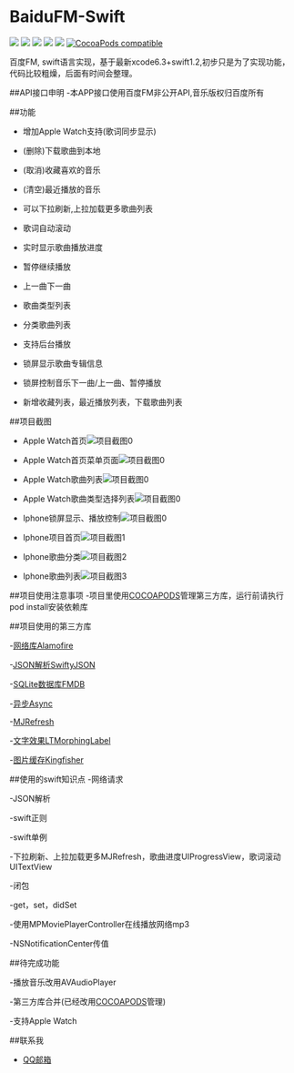 # BaiduFM-Swift
[![](http://img.shields.io/badge/build-passing-4BC51D.svg)]()
[![](http://img.shields.io/badge/OS%20X-10.10.3-blue.svg)]() 
[![](http://img.shields.io/badge/xcode-6.3-blue.svg)]()
[![](http://img.shields.io/badge/iOS-8.0%2B-blue.svg)]() 
[![](http://img.shields.io/badge/Swift-1.2-blue.svg)]() 
[![CocoaPods compatible](https://img.shields.io/badge/CocoaPods-compatible-4BC51D.svg)](https://github.com/cocoapods/cocoapods)

百度FM, swift语言实现，基于最新xcode6.3+swift1.2,初步只是为了实现功能，代码比较粗燥，后面有时间会整理。

##API接口申明
-本APP接口使用百度FM非公开API,音乐版权归百度所有

##功能

- 增加Apple Watch支持(歌词同步显示)

- (删除)下载歌曲到本地

- (取消)收藏喜欢的音乐

- (清空)最近播放的音乐

- 可以下拉刷新,上拉加载更多歌曲列表

- 歌词自动滚动

- 实时显示歌曲播放进度

- 暂停继续播放

- 上一曲下一曲

- 歌曲类型列表

- 分类歌曲列表

- 支持后台播放

- 锁屏显示歌曲专辑信息

- 锁屏控制音乐下一曲/上一曲、暂停播放

- 新增收藏列表，最近播放列表，下载歌曲列表


##项目截图

- Apple Watch首页![项目截图0](https://github.com/belm/BaiduFM-Swift/blob/master/ScreenShot/BaiduFM-Swift_AppleWatch_00.png?raw=true)

- Apple Watch首页菜单页面![项目截图0](https://github.com/belm/BaiduFM-Swift/blob/master/ScreenShot/BaiduFM-Swift_AppleWatch_01.png?raw=true)

- Apple Watch歌曲列表![项目截图0](https://github.com/belm/BaiduFM-Swift/blob/master/ScreenShot/BaiduFM-Swift_AppleWatch_02.png?raw=true)

- Apple Watch歌曲类型选择列表![项目截图0](https://github.com/belm/BaiduFM-Swift/blob/master/ScreenShot/BaiduFM-Swift_AppleWatch_03.png?raw=true)

- Iphone锁屏显示、播放控制![项目截图0](https://github.com/belm/BaiduFM-Swift/blob/master/ScreenShot/BaiduFM-Swift_00.png?raw=true)

- Iphone项目首页![项目截图1](https://github.com/belm/BaiduFM-Swift/blob/master/ScreenShot/BaiduFM-Swift_01.png?raw=true)

- Iphone歌曲分类![项目截图2](https://github.com/belm/BaiduFM-Swift/blob/master/ScreenShot/BaiduFM-Swift_02.png?raw=true)

- Iphone歌曲列表![项目截图3](https://github.com/belm/BaiduFM-Swift/blob/master/ScreenShot/BaiduFM-Swift_03.png?raw=true)

##项目使用注意事项
-项目里使用[COCOAPODS](https://github.com/cocoapods/cocoapods)管理第三方库，运行前请执行pod install安装依赖库

##项目使用的第三方库

-[网络库Alamofire](https://github.com/Alamofire/Alamofire)

-[JSON解析SwiftyJSON](https://github.com/SwiftyJSON/SwiftyJSON)

-[SQLite数据库FMDB](https://github.com/ccgus/fmdb)

-[异步Async](https://github.com/duemunk/Async)

-[MJRefresh](https://github.com/CoderMJLee/MJRefresh)

-[文字效果LTMorphingLabel](https://github.com/lexrus/LTMorphingLabel)

-[图片缓存Kingfisher](https://github.com/onevcat/Kingfisher)

##使用的swift知识点
-网络请求

-JSON解析

-swift正则

-swift单例

-下拉刷新、上拉加载更多MJRefresh，歌曲进度UIProgressView，歌词滚动UITextView

-闭包

-get，set，didSet

-使用MPMoviePlayerController在线播放网络mp3 

-NSNotificationCenter传值

##待完成功能

-播放音乐改用AVAudioPlayer

-第三方库合并(已经改用[COCOAPODS](https://github.com/cocoapods/cocoapods)管理)

-支持Apple Watch

##联系我
- [QQ邮箱](mailto:belm@vip.qq.com)

